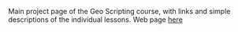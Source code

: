 Main project page of the Geo Scripting course, with links and simple descriptions of the individual lessons.
Web page [here](GeoScripting-WUR.github.io)
